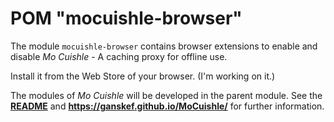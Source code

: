 # POM "mocuishle-browser"

The module `mocuishle-browser` contains browser extensions to enable and disable *Mo Cuishle* - A caching proxy for offline use.

Install it from the Web Store of your browser. (I'm working on it.)

The modules of *Mo Cuishle* will be developed in the parent module. See the **[README](../README.md)** and **https://ganskef.github.io/MoCuishle/** for further information.